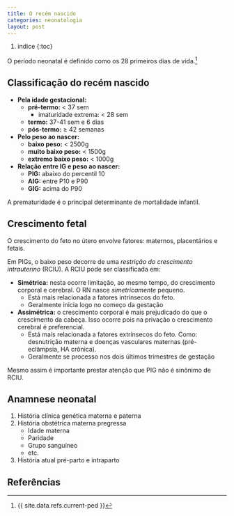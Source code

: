 ```yaml
---
title: O recém nascido
categories: neonatologia
layout: post
---
```


1. indice
{:toc}

O período neonatal é definido como os 28 primeiros dias de vida.[^1]

## Classificação do recém nascido

- __Pela idade gestacional:__
    - __pré-termo:__ < 37 sem
        - imaturidade extrema: < 28 sem
    - __termo:__ 37-41 sem e 6 dias
    - __pós-termo:__ &ge; 42 semanas
- __Pelo peso ao nascer:__
    - __baixo peso:__ < 2500g
    - __muito baixo peso:__ < 1500g
    - __extremo baixo peso:__ < 1000g
- __Relação entre IG e peso ao nascer:__
    - __PIG:__ abaixo do percentil 10
    - __AIG:__ entre P10 e P90
    - __GIG:__ acima do P90

A prematuridade é o principal determinante de mortalidade infantil.

## Crescimento fetal
O crescimento do feto no útero envolve fatores: maternos, placentários e fetais.

Em PIGs, o baixo peso decorre de uma _restrição do crescimento intrauterino_ (RCIU). A RCIU pode ser classificada em:

- __Simétrica:__ nesta ocorre limitação, ao mesmo tempo, do crescimento corporal e cerebral. O RN nasce _simetricamente_ pequeno.
    - Está mais relacionada a fatores intrínsecos do feto.
    - Geralmente inicia logo no começo da gestação
- __Assimétrica:__ o crescimento corporal é mais prejudicado do que o crescimento da cabeça. Isso ocorre pois na privação o crescimento cerebral é preferencial.
    - Está mais relacionada a fatores extrínsecos do feto. Como: desnutrição materna e doenças vasculares maternas (pré-eclâmpsia, HA crônica).
    - Geralmente se processo nos dois últimos trimestres de gestação

Mesmo assim é importante prestar atenção que PIG não é sinônimo de RCIU.

## Anamnese neonatal

1. História clínica genética materna e paterna
2. História obstétrica materna pregressa
    - Idade materna
    - Paridade
    - Grupo sanguíneo
    - etc.
3. História atual pré-parto e intraparto

## Referências
[^1]: {{ site.data.refs.current-ped }}
